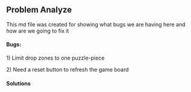 <h2>Problem Analyze</h2>
<p>This md file was created for showing what bugs we are having here and how are we going to fix it</p>  
<h4>Bugs:</h4>
<p>1) Limit drop zones to one puzzle-piece</p>
<p>2) Need a reset button to refresh the game board</p>
<h4>Solutions</h4>
<p></p>
<p></p>

